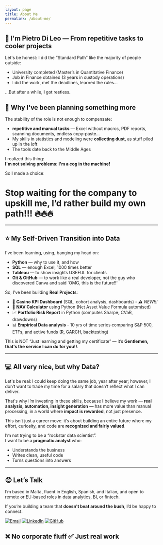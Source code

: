 ```yaml
---
layout: page
title: About Me
permalink: /about-me/
---
```


## 🔴 I'm Pietro Di Leo — From repetitive tasks to cooler projects

Let's be honest: I did the “Standard Path” like the majority of people outside:
- University completed (Master’s in Quantitative Finance)
- Job in Finance obtained (3 years in custody operations)
- I did the work, met the deadlines, learned the rules...

...But after a while, I got restless.

## 🤔 Why I've been planning something more

The stability of the role is not enough to compensate:
- **repetitive and manual tasks** — Excel without macros, PDF reports, scanning documents, endless copy-paste...
- My skills in statistics and modeling were **collecting dust**, as stuff piled up in the loft
- The tools date back to the Middle Ages

I realized this thing:  
**I'm not solving problems: I'm a cog in the machine!**

So I made a choice:  
# Stop waiting for the company to upskill me, I’d rather build my own path!!! 🔥🔥🔥

---

## ⭐ My Self-Driven Transition into Data

I've been learning, using, banging my head on:
- **Python** — why to use it, and how
- **SQL** — enough Excel, 1000 times better
- **Tableau** — to show insights USEFUL for clients
- **Git & GitHub** — to work like a real developer, not the guy who discovered Canva and said 'OMG, this is the future!!'


So, I've been building **Real Projects**:

- 🎰 **Casino KPI Dashboard** (SQL, cohort analysis, dashboards) - _⚠️ NEW!!!_
- 🧮 **NAV Calculator** using Python (Net Asset Value Formula automised) 
- 📈 **Portfolio Risk Report** in Python (computes Sharpe, CVaR, drawdowns)
- 📊 **Empirical Data analysis** - 10 yrs of time series comparing S&P 500, ETFs, and active funds (R, GARCH, backtesting)

This is NOT “Just learning and getting my certificate” — it’s **Gentlemen, that's the service I can do for you!!**.

---

## 💻 All very nice, but why Data?

Let's be real: I could keep doing the same job, year after year; however, I don’t want to trade my time for a salary that doesn’t reflect what I can deliver.

That's why I’m investing in these skills, because I believe my work — **real analysis, automation, insight generation** — has more value than manual processing, in a world where **impact is rewarded**, not just presence.

This isn’t just a career move: it’s about building an entire future where my effort, curiosity, and code are **recognized and fairly valued**.

I’m not trying to be a “rockstar data scientist”.  
I want to be a **pragmatic analyst** who:
- Understands the business
- Writes clean, useful code
- Turns questions into answers

---

## 😊 Let’s Talk

I’m based in Malta, fluent in English, Spanish, and Italian, and open to remote or EU-based roles in data analytics, BI, or fintech.

If you’re building a team that **doesn't beat around the bush**, I’d be happy to connect.

[![Email](https://img.shields.io/badge/Email-d14836?style=for-the-badge&logo=gmail&logoColor=white)](mailto:dileopie@gmail.com)
[![LinkedIn](https://img.shields.io/badge/LinkedIn-0077B5?style=for-the-badge&logo=linkedin&logoColor=white)](https://www.linkedin.com/in/pietrodileo)
[![GitHub](https://img.shields.io/badge/GitHub-181717?style=for-the-badge&logo=github&logoColor=white)](https://github.com/DLPietro)

## ❌ No corporate fluff ✅ Just real work
